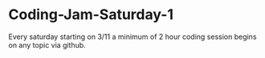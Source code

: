 # Coding-Jam-Saturday-1
Every saturday starting on 3/11 a minimum of 2 hour coding session begins on any topic via github.

